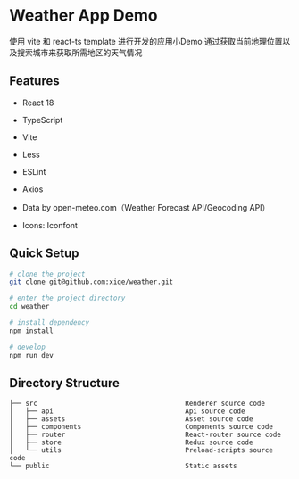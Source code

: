 # Weather App Demo

使用 vite 和 react-ts template 进行开发的应用小Demo
通过获取当前地理位置以及搜索城市来获取所需地区的天气情况

## Features
- React 18
- TypeScript
- Vite
- Less
- ESLint
- Axios

- Data by open-meteo.com（Weather Forecast API/Geocoding API）
- Icons:  Iconfont

## Quick Setup

```bash
# clone the project
git clone git@github.com:xiqe/weather.git

# enter the project directory
cd weather

# install dependency
npm install

# develop
npm run dev
```

## Directory Structure
```
├── src                                     Renderer source code
│   ├── api                                 Api source code
│   ├── assets                              Asset source code
│   ├── components                          Components source code
│   ├── router                              React-router source code
│   ├── store                               Redux source code
│   └── utils                               Preload-scripts source code
└── public                                  Static assets
```